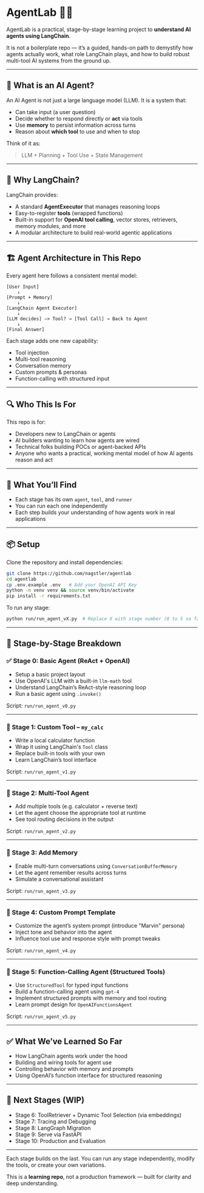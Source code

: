 # AgentLab 🧠🤖

AgentLab is a practical, stage-by-stage learning project to **understand AI agents using LangChain**.

It is not a boilerplate repo — it’s a guided, hands-on path to demystify how agents actually work, what role LangChain plays, and how to build robust multi-tool AI systems from the ground up.

---

## 🧠 What is an AI Agent?

An AI Agent is not just a large language model (LLM). It is a system that:
- Can take input (a user question)
- Decide whether to respond directly or **act** via tools
- Use **memory** to persist information across turns
- Reason about **which tool** to use and when to stop

Think of it as:
> LLM + Planning + Tool Use + State Management

---

## 🧰 Why LangChain?

LangChain provides:
- A standard **AgentExecutor** that manages reasoning loops
- Easy-to-register **tools** (wrapped functions)
- Built-in support for **OpenAI tool calling**, vector stores, retrievers, memory modules, and more
- A modular architecture to build real-world agentic applications

---

## 🏗️ Agent Architecture in This Repo

Every agent here follows a consistent mental model:

```
[User Input] 
    ↓
[Prompt + Memory] 
    ↓
[LangChain Agent Executor]
    ↓
[LLM decides] —> Tool? → [Tool Call] → Back to Agent 
    ↓
[Final Answer]
```

Each stage adds one new capability:
- Tool injection
- Multi-tool reasoning
- Conversation memory
- Custom prompts & personas
- Function-calling with structured input

---

## 🔍 Who This Is For

This repo is for:
- Developers new to LangChain or agents
- AI builders wanting to learn how agents are wired
- Technical folks building POCs or agent-backed APIs
- Anyone who wants a practical, working mental model of how AI agents reason and act

---

## 🧪 What You’ll Find

- Each stage has its own `agent`, `tool`, and `runner`
- You can run each one independently
- Each step builds your understanding of how agents work in real applications

---

## 📦 Setup

Clone the repository and install dependencies:

```bash
git clone https://github.com/nagstler/agentlab
cd agentlab
cp .env.example .env   # Add your OpenAI API Key
python -m venv venv && source venv/bin/activate
pip install -r requirements.txt
```

To run any stage:

```bash
python run/run_agent_vX.py  # Replace X with stage number (0 to 5 so far)
```

---

## 🧭 Stage-by-Stage Breakdown

### ✅ Stage 0: Basic Agent (ReAct + OpenAI)

- Setup a basic project layout
- Use OpenAI's LLM with a built-in `llm-math` tool
- Understand LangChain’s ReAct-style reasoning loop
- Run a basic agent using `.invoke()`

Script: `run/run_agent_v0.py`

---

### 🔧 Stage 1: Custom Tool – `my_calc`

- Write a local calculator function
- Wrap it using LangChain's `Tool` class
- Replace built-in tools with your own
- Learn LangChain’s tool interface

Script: `run/run_agent_v1.py`

---

### 🧠 Stage 2: Multi-Tool Agent

- Add multiple tools (e.g. calculator + reverse text)
- Let the agent choose the appropriate tool at runtime
- See tool routing decisions in the output

Script: `run/run_agent_v2.py`

---

### 🧾 Stage 3: Add Memory

- Enable multi-turn conversations using `ConversationBufferMemory`
- Let the agent remember results across turns
- Simulate a conversational assistant

Script: `run/run_agent_v3.py`

---

### 🎯 Stage 4: Custom Prompt Template

- Customize the agent’s system prompt (introduce "Marvin" persona)
- Inject tone and behavior into the agent
- Influence tool use and response style with prompt tweaks

Script: `run/run_agent_v4.py`

---

### 🧩 Stage 5: Function-Calling Agent (Structured Tools)

- Use `StructuredTool` for typed input functions
- Build a function-calling agent using `gpt-4`
- Implement structured prompts with memory and tool routing
- Learn prompt design for `OpenAIFunctionsAgent`

Script: `run/run_agent_v5.py`

---

## ✅ What We’ve Learned So Far

- How LangChain agents work under the hood
- Building and wiring tools for agent use
- Controlling behavior with memory and prompts
- Using OpenAI’s function interface for structured reasoning

---

## 📌 Next Stages (WIP)

- Stage 6: ToolRetriever + Dynamic Tool Selection (via embeddings)
- Stage 7: Tracing and Debugging
- Stage 8: LangGraph Migration
- Stage 9: Serve via FastAPI
- Stage 10: Production and Evaluation

---

Each stage builds on the last. You can run any stage independently, modify the tools, or create your own variations.

This is a **learning repo**, not a production framework — built for clarity and deep understanding.